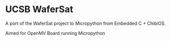 # UCSB WaferSat

A port of the WaferSat project to Micropython from Embedded C + ChibiOS. 

Aimed for OpenMV Board running Micropython

